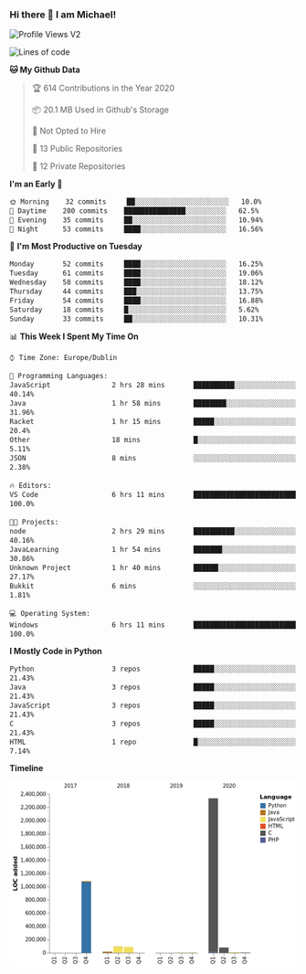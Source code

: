 ### Hi there 👋 I am Michael!

![Profile Views V2](https://komarev.com/ghpvc/?username=AppDevMichael)

<!--START_SECTION:waka-->
![Lines of code](https://img.shields.io/badge/From%20Hello%20World%20I%27ve%20Written-11.8%20million%20lines%20of%20code-blue)

**🐱 My Github Data** 

> 🏆 614 Contributions in the Year 2020
 > 
> 📦 20.1 MB Used in Github's Storage 
 > 
> 🚫 Not Opted to Hire
 > 
> 📜 13 Public Repositories
 > 
> 🔑 12 Private Repositories 

**I'm an Early 🐤** 

```text
🌞 Morning    32 commits     ██░░░░░░░░░░░░░░░░░░░░░░░   10.0% 
🌆 Daytime    200 commits    ███████████████░░░░░░░░░░   62.5% 
🌃 Evening    35 commits     ██░░░░░░░░░░░░░░░░░░░░░░░   10.94% 
🌙 Night      53 commits     ████░░░░░░░░░░░░░░░░░░░░░   16.56%

```
📅 **I'm Most Productive on Tuesday** 

```text
Monday       52 commits     ████░░░░░░░░░░░░░░░░░░░░░   16.25% 
Tuesday      61 commits     ████░░░░░░░░░░░░░░░░░░░░░   19.06% 
Wednesday    58 commits     ████░░░░░░░░░░░░░░░░░░░░░   18.12% 
Thursday     44 commits     ███░░░░░░░░░░░░░░░░░░░░░░   13.75% 
Friday       54 commits     ████░░░░░░░░░░░░░░░░░░░░░   16.88% 
Saturday     18 commits     █░░░░░░░░░░░░░░░░░░░░░░░░   5.62% 
Sunday       33 commits     ██░░░░░░░░░░░░░░░░░░░░░░░   10.31%

```


📊 **This Week I Spent My Time On** 

```text
⌚︎ Time Zone: Europe/Dublin

💬 Programming Languages: 
JavaScript               2 hrs 28 mins       ██████████░░░░░░░░░░░░░░░   40.14% 
Java                     1 hr 58 mins        ████████░░░░░░░░░░░░░░░░░   31.96% 
Racket                   1 hr 15 mins        █████░░░░░░░░░░░░░░░░░░░░   20.4% 
Other                    18 mins             █░░░░░░░░░░░░░░░░░░░░░░░░   5.11% 
JSON                     8 mins              ░░░░░░░░░░░░░░░░░░░░░░░░░   2.38%

🔥 Editors: 
VS Code                  6 hrs 11 mins       █████████████████████████   100.0%

🐱‍💻 Projects: 
node                     2 hrs 29 mins       ██████████░░░░░░░░░░░░░░░   40.16% 
JavaLearning             1 hr 54 mins        ███████░░░░░░░░░░░░░░░░░░   30.86% 
Unknown Project          1 hr 40 mins        ██████░░░░░░░░░░░░░░░░░░░   27.17% 
Bukkit                   6 mins              ░░░░░░░░░░░░░░░░░░░░░░░░░   1.81%

💻 Operating System: 
Windows                  6 hrs 11 mins       █████████████████████████   100.0%

```

**I Mostly Code in Python** 

```text
Python                   3 repos             █████░░░░░░░░░░░░░░░░░░░░   21.43% 
Java                     3 repos             █████░░░░░░░░░░░░░░░░░░░░   21.43% 
JavaScript               3 repos             █████░░░░░░░░░░░░░░░░░░░░   21.43% 
C                        3 repos             █████░░░░░░░░░░░░░░░░░░░░   21.43% 
HTML                     1 repo              █░░░░░░░░░░░░░░░░░░░░░░░░   7.14%

```


**Timeline**

![Chart not found](https://raw.githubusercontent.com/AppDevMichael/AppDevMichael/master/charts/bar_graph.png) 


<!--END_SECTION:waka-->

